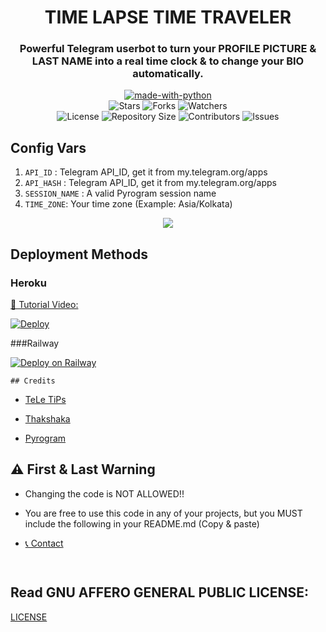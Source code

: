 <h1 align= center>TIME LAPSE TIME TRAVELER</h1>
<h3 align = center>Powerful Telegram userbot to turn your PROFILE PICTURE & LAST NAME into a real time clock & to change your BIO automatically.</h3>
<p align="center">
<a href="https://python.org"><img src="http://forthebadge.com/images/badges/made-with-python.svg" alt="made-with-python"></a>
<br>
    <img src="https://img.shields.io/github/stars/teletips/DATE_TIME_USERBOT-TeLeTiPs?style=for-the-badge" alt="Stars">
    <img src="https://img.shields.io/github/forks/teletips/DATE_TIME_USERBOT-TeLeTiPs?style=for-the-badge" alt="Forks">
    <img src="https://img.shields.io/github/watchers/teletips/DATE_TIME_USERBOT-TeLeTiPs?style=for-the-badge" alt="Watchers"> 
<br>
    <img src="https://img.shields.io/github/license/teletips/DATE_TIME_USERBOT-TeLeTiPs?style=for-the-badge" alt="License">
    <img src="https://img.shields.io/github/repo-size/teletips/DATE_TIME_USERBOT-TeLeTiPs?style=for-the-badge" alt="Repository Size">
    <img src="https://img.shields.io/github/contributors/teletips/DATE_TIME_USERBOT-TeLeTiPs?style=for-the-badge" alt="Contributors">
    <img src="https://img.shields.io/github/issues/teletips/DATE_TIME_USERBOT-TeLeTiPs?style=for-the-badge" alt="Issues">
</p>  

## Config Vars
1. `API_ID` : Telegram API_ID, get it from my.telegram.org/apps
2. `API_HASH` : Telegram API_ID, get it from my.telegram.org/apps
3. `SESSION_NAME` : A valid Pyrogram session name
4. `TIME_ZONE`: Your time zone (Example: Asia/Kolkata)

<p align="center">
<img src="https://telegra.ph/file/577fd708b51a9c60053f7.jpg">
<p>
 
## Deployment Methods

### Heroku

[🎥 Tutorial Video: ](https://www.youtube.com/watch?v=S40XsVJOtJo)    
    
[![Deploy](https://www.herokucdn.com/deploy/button.svg)](https://heroku.com/deploy?template=https://github.com/MRK-YT/DATE_TIME_USERBOT-TeLeTiPs)

###Railway

[![Deploy on Railway](https://railway.app/button.svg)](https://railway.app/new/template/S6rQr3?referralCode=5M1BLb)

    ## Credits

- [TeLe TiPs](https://github.com/teletips)

- [Thakshaka](https://t.me/thakshakar)

- [Pyrogram](https://github.com/pyrogram/pyrogram)

## ⚠️ First & Last Warning

- Changing the code is NOT ALLOWED!!    

- You are free to use this code in any of your projects, but you MUST include the following in your README.md (Copy & paste)

- [📞 Contact](https://t.me/tele_gram_tips_bot)

```


```

## Read GNU AFFERO GENERAL PUBLIC LICENSE: 

[LICENSE](https://github.com/teletips/DATE_TIME_USERBOT-TeLeTiPs/blob/main/LICENSE)
